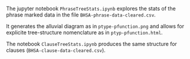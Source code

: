 The jupyter notebook `PhraseTreeStats.ipynb` explores the stats of the phrase marked data in the file `BHSA-phrase-data-cleared.csv`.

It generates the alluvial diagram as in `ptype-pfunction.png` and allows for explicite tree-structure nomenclature as in `ptyp-pfunction.html`.

The notebook `ClauseTreeStats.ipynb` produces the same structure for clauses (`BHSA-clause-data-cleared.csv`).

